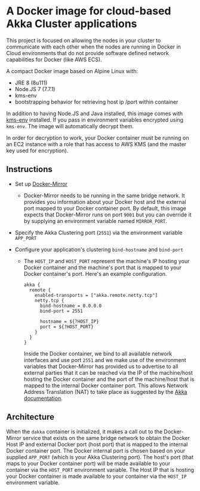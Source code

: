 # A Docker image for cloud-based Akka Cluster applications
This project is focused on allowing the nodes in your cluster to communicate with each other when the nodes are running 
in Docker in Cloud environments that do not provide software defined network capabilities for Docker (like AWS ECS).

A compact Docker image based on Alpine Linux with:
- JRE 8 (8u111)
- Node.JS 7 (7.7.1)
- kms-env 
- bootstrapping behavior for retrieving host ip /port within container

In addition to having Node.JS and Java installed, this image comes with [kms-env](https://github.com/ukayani/kms-env) 
installed. If you pass in environment variables encrypted using `kms-env`. The image will automatically decrypt them. 

In order for decryption to work, your Docker container must be running on an EC2 instance with a role that has access 
to AWS KMS (and the master key used for encryption).

## Instructions
- Set up [Docker-Mirror](https://github.com/LoyaltyOne/docker-mirror) 
  - Docker-Mirror needs to be running in the same bridge network. It provides you information about your Docker host 
    and the external port mapped to your Docker container port. By default, this image expects that Docker-Mirror runs 
    on port `9001` but you can override it by supplying an environment variable named `MIRROR_PORT`.

- Specify the Akka Clustering port (`2551`) via the environment variable `APP_PORT`

- Configure your application's clustering `bind-hostname` and `bind-port`
  - The `HOST_IP` and `HOST_PORT` represent the machine's IP hosting your Docker container and the machine's port that 
  is mapped to your Docker container's port. Here's an example configuration.
      ```hocon
      akka {
        remote {
          enabled-transports = ["akka.remote.netty.tcp"]
          netty.tcp {
            bind-hostname = 0.0.0.0
            bind-port = 2551
      
            hostname = ${?HOST_IP}
            port = ${?HOST_PORT}
          }
        }
      }
      ```
      Inside the Docker container, we bind to all available network interfaces and use port `2551` and we make use of 
      the environment variables that Docker-Mirror has provided us to advertise to all external parties that it can be 
      reached via the IP of the machine/host hosting the Docker container and the port of the machine/host that is 
      mapped to the internal Docker container port. This allows Network Address Translation (NAT) to take place as 
      suggested by the [Akka documentation](http://doc.akka.io/docs/akka/current/scala/remoting.html#akka-behind-nat-or-in-a-docker-container).

## Architecture
When the `dakka` container is initialized, it makes a call out to the Docker-Mirror service that exists on the same 
bridge network to obtain the Docker Host IP and external Docker port (host port) that is mapped to the internal Docker container 
port. The Docker internal port is chosen based on your supplied `APP_PORT` (which is your Akka Clustering port). The 
host's port (that maps to your Docker container port) will be made available to your container via the 
`HOST_PORT` environment variable. The Host IP that is hosting your Docker container is made available to your container 
via the `HOST_IP` environment variable.


